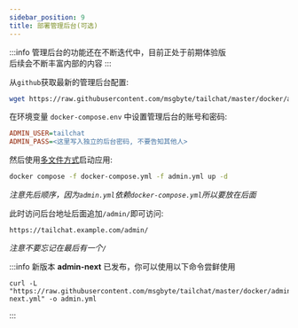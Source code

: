 ```yaml
---
sidebar_position: 9
title: 部署管理后台(可选)
---
```


:::info
管理后台的功能还在不断迭代中，目前正处于前期体验版  
后续会不断丰富内部的内容
:::

从`github`获取最新的管理后台配置:
```bash
wget https://raw.githubusercontent.com/msgbyte/tailchat/master/docker/admin.yml 
```

在环境变量 `docker-compose.env` 中设置管理后台的账号和密码:
```ini
ADMIN_USER=tailchat
ADMIN_PASS=<这里写入独立的后台密码, 不要告知其他人>
```

然后使用[多文件方式](https://docs.docker.com/compose/extends/#understanding-multiple-compose-files)启动应用:
```bash
docker compose -f docker-compose.yml -f admin.yml up -d 
```

*注意先后顺序，因为`admin.yml`依赖`docker-compose.yml`所以要放在后面*

此时访问后台地址后面追加`/admin/`即可访问:
```
https://tailchat.example.com/admin/
```

*注意不要忘记在最后有一个`/`*

:::info
新版本 **admin-next** 已发布，你可以使用以下命令尝鲜使用

```
curl -L "https://raw.githubusercontent.com/msgbyte/tailchat/master/docker/admin-next.yml" -o admin.yml
```
:::
